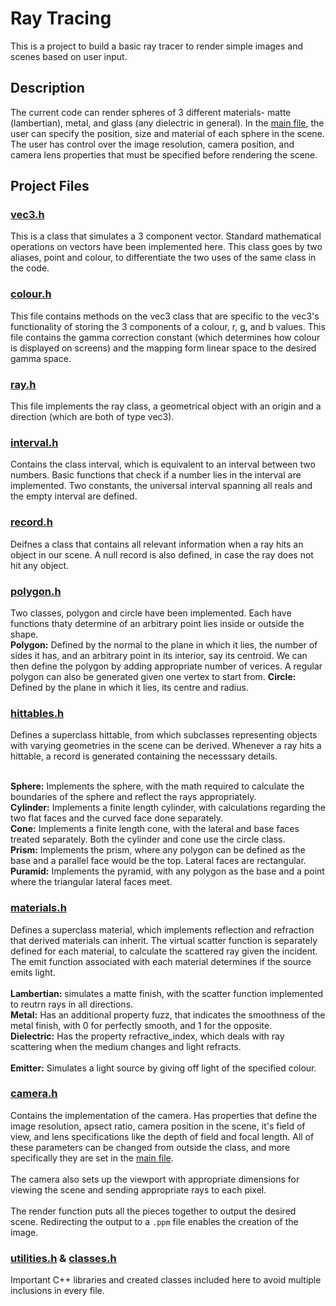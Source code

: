 # Ray Tracing

This is a project to build a basic ray tracer to render simple images and scenes based on user input.

## Description

The current code can render spheres of 3 different materials- matte (lambertian), metal, and glass (any dielectric in general). In the [main file](https://github.com/FatherLouie/traycer/blob/main/zimage.cpp), the user can specify the position, size and material of each sphere in the scene. The user has control over the image resolution, camera position, and camera lens properties that must be specified before rendering the scene. 

## Project Files

### [vec3.h](https://github.com/FatherLouie/traycer/blob/main/vec3.h)

This is a class that simulates a 3 component vector. Standard mathematical operations on vectors have been implemented here. This class goes by two aliases, point and colour, to differentiate the two uses of the same class in the code.

### [colour.h](https://github.com/FatherLouie/traycer/blob/main/colour.h)

This file contains methods on the vec3 class that are specific to the vec3's functionality of storing the 3 components of a colour, r, g, and b values. This file contains the gamma correction constant (which determines how colour is displayed on screens) and the mapping form linear space to the desired gamma space. 

### [ray.h](https://github.com/FatherLouie/traycer/blob/main/ray.h)

This file implements the ray class, a geometrical object with an origin and a direction (which are both of type vec3).

### [interval.h](https://github.com/FatherLouie/traycer/blob/main/interval.h)

Contains the class interval, which is equivalent to an interval between two numbers. Basic functions that check if a number lies in the interval are implemented. Two constants, the universal interval spanning all reals and the empty interval are defined.

### [record.h](https://github.com/FatherLouie/traycer/blob/main/record.h)

Deifnes a class that contains all relevant information when a ray hits an object in our scene. A null record is also defined, in case the ray does not hit any object.

### [polygon.h](https://github.com/FatherLouie/traycer/blob/main/polygon.h)

Two classes, polygon and circle have been implemented. Each have functions thaty determine of an arbitrary point lies inside or outside the shape.<br/>
**Polygon:** Defined by the normal to the plane in which it lies, the number of sides it has, and an arbitrary point in its interior, say its centroid. We can then define the polygon by adding appropriate number of verices. A regular polygon can also be generated given one vertex to start from.
**Circle:** Defined by the plane in which it lies, its centre and radius.

### [hittables.h](https://github.com/FatherLouie/traycer/blob/main/hittables.h)

Defines a superclass hittable, from which subclasses representing objects with varying geometries in the scene can be derived. Whenever a ray hits a hittable, a record is generated containing the necesssary details.<br/><br/>

**Sphere:** Implements the sphere, with the math required to calculate the boundaries of the sphere and reflect the rays appropriately.<br/>
**Cylinder:** Implements a finite length cylinder, with calculations regarding the two flat faces and the curved face done separately.<br/>
**Cone:** Implements a finite length cone, with the lateral and base faces treated separately. Both the cylinder and cone use the circle class.<br/>
**Prism:** Implements the prism, where any polygon can be defined as the base and a parallel face would be the top. Lateral faces are rectangular.<br/>
**Puramid:** Implements the pyramid, with any polygon as the base and a point where the triangular lateral faces meet.<br/>

### [materials.h](https://github.com/FatherLouie/traycer/blob/main/materials.h)

Defines a superclass material, which implements reflection and refraction that derived materials can inherit. The virtual scatter function is separately defined for each material, to calculate the scattered ray given the incident. The emit function associated with each material determines if the source emits light.<br/><br/>
**Lambertian:** simulates a matte finish, with the scatter function implemented to reutrn rays in all directions.<br/>
**Metal:** Has an additional property fuzz, that indicates the smoothness of the metal finish, with 0 for perfectly smooth, and 1 for the opposite. <br/>
**Dielectric:** Has the property refractive_index, which deals with ray scattering when the medium changes and light refracts.<br/><br/>
**Emitter:** Simulates a light source by giving off light of the specified colour.

### [camera.h](https://github.com/FatherLouie/traycer/blob/main/camera.h)

Contains the implementation of the camera. Has properties that define the image resolution, apsect ratio, camera position in the scene, it's field of view, and lens specifications like the depth of field and focal length. All of these parameters can be changed from outside the class, and more specifically they are set in the [main file](https://github.com/FatherLouie/traycer/blob/main/zimage.cpp).<br/><br/>
The camera also sets up the viewport with appropriate dimensions for viewing the scene and sending appropriate rays to each pixel.<br/><br/>
The render function puts all the pieces together to output the desired scene. Redirecting the output to a `.ppm` file enables the creation of the image.

### [utilities.h](https://github.com/FatherLouie/traycer/blob/main/utilities.h) & [classes.h](https://github.com/FatherLouie/traycer/blob/main/classes.h)

Important C++ libraries and created classes included here to avoid multiple inclusions in every file.
